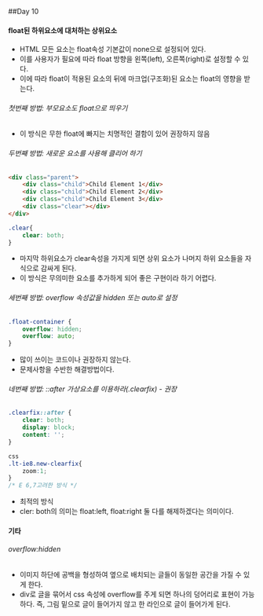 ##Day 10

#### float된 하위요소에 대처하는 상위요소  
* HTML 모든 요소는 float속성 기본값이 none으로 설정되어 있다.
* 이를 사용자가 필요에 따라 float 방향을 왼쪽(left), 오른쪽(right)로 설정할 수 있다.
* 이에 따라 float이 적용된 요소의 뒤에 마크업(구조화)된 요소는 float의 영향을 받는다.

###### 첫번째 방법: 부모요소도 float으로 띄우기
* 이 방식은 무한 float에 빠지는 치명적인 결함이 있어 권장하지 않음

###### 두번째 방법: 새로운 요소를 사용해 클리어 하기
```html
<div class="parent">
    <div class="child">Child Element 1</div>
    <div class="child">Child Element 2</div>
    <div class="child">Child Element 3</div>
    <div class="clear"></div>
</div>
```
```css
.clear{
	clear: both;
}
```
* 마지막 하위요소가 clear속성을 가지게 되면 상위 요소가 나머지 하위 요소들을 자식으로 감싸게 된다.
* 이 방식은 무의미한 요소를 추가하게 되어 좋은 구현이라 하기 어렵다.

###### 세번째 방법: overflow 속성값을 hidden 또는 auto로 설정
```css
.float-container {
    overflow: hidden;
    overflow: auto;
}
```  
* 많이 쓰이는 코드이나 권장하지 않는다.
* 문제사항을 수반한 해결방법이다.

###### 네번째 방법: ::after 가상요소를 이용하라(.clearfix) - 권장
```css
.clearfix::after {
    clear: both;
    display: block;
    content: '';
}

css
.lt-ie8.new-clearfix{
	zoom:1;
}
/* E 6,7고려한 방식 */

```  
* 최적의 방식
* cler: both의 의미는 float:left, float:right 둘 다를 해제하겠다는 의미이다.


#### 기타

###### overflow:hidden  

* 이미지 하단에 공백을 형성하여 옆으로 배치되는 글들이 동일한 공간을 가질 수 있게 한다.
* div로 글을 묶어서 css 속성에 overflow를 주게 되면 하나의 덩어리로 표현이 가능하다. 즉, 그림 밑으로 글이 들어가지 않고 한 라인으로 글이 들어가게 된다.




